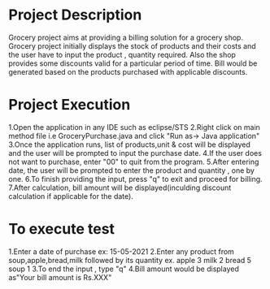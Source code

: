 Project Description
====================
Grocery project aims at providing a billing solution for a grocery shop.
Grocery project initially displays the stock of products and their costs and the user have to input the product , quantity required.
Also the shop provides some discounts valid for a particular period of time. 
Bill would be generated based on the products purchased with applicable discounts.

Project Execution
=================
1.Open the application in any IDE such as eclipse/STS
2.Right click on main method file i.e GroceryPurchase.java and click "Run as-> Java application"
3.Once the application runs, list of products,unit & cost will be displayed and the user will be prompted to input the purchase date.
4.If the user does not want to purchase, enter "00" to quit from the program.
5.After entering date, the user will be prompted to enter the product and quantity , one by one.
6.To finish providing the input, press "q" to exit and proceed for billing.
7.After calculation, bill amount will be displayed(inculding discount calculation if applicable for the date).

To execute test
================

1.Enter a date of purchase ex: 15-05-2021
2.Enter any product from soup,apple,bread,milk followed by its quantity
ex. apple 3
milk 2
bread 5
soup 1
3.To end the input , type "q"
4.Bill amount would be displayed as"Your bill amount is Rs.XXX"
